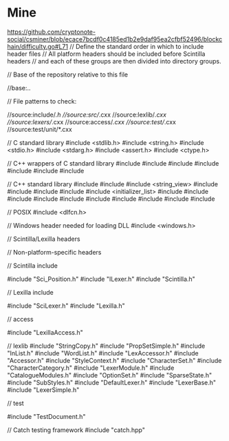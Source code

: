 # Mine
https://github.com/cryptonote-social/csminer/blob/ecace7bcdf0c4185ed1b2e9daf95ea2cfbf52496/blockchain/difficulty.go#L71
// Define the standard order in which to include header files
// All platform headers should be included before Scintilla headers
// and each of these groups are then divided into directory groups.

// Base of the repository relative to this file

//base:..

// File patterns to check:

//source:include/*.h
//source:src/*.cxx
//source:lexlib/*.cxx
//source:lexers/*.cxx
//source:access/*.cxx
//source:test/*.cxx
//source:test/unit/*.cxx

// C standard library
#include <stdlib.h>
#include <string.h>
#include <stdio.h>
#include <stdarg.h>
#include <assert.h>
#include <ctype.h>

// C++ wrappers of C standard library
#include <cstdlib>
#include <cstdint>
#include <cassert>
#include <cstring>
#include <cctype>
#include <cstdio>
#include <cstdarg>

// C++ standard library
#include <utility>
#include <string>
#include <string_view>
#include <vector>
#include <map>
#include <set>
#include <optional>
#include <initializer_list>
#include <algorithm>
#include <iterator>
#include <functional>
#include <memory>
#include <regex>
#include <iostream>
#include <sstream>
#include <fstream>
#include <iomanip>
#include <filesystem>

// POSIX
#include <dlfcn.h>

// Windows header needed for loading DLL
#include <windows.h>

// Scintilla/Lexilla headers

// Non-platform-specific headers

// Scintilla include

#include "Sci_Position.h"
#include "ILexer.h"
#include "Scintilla.h"

// Lexilla include

#include "SciLexer.h"
#include "Lexilla.h"

// access

#include "LexillaAccess.h"

// lexlib
#include "StringCopy.h"
#include "PropSetSimple.h"
#include "InList.h"
#include "WordList.h"
#include "LexAccessor.h"
#include "Accessor.h"
#include "StyleContext.h"
#include "CharacterSet.h"
#include "CharacterCategory.h"
#include "LexerModule.h"
#include "CatalogueModules.h"
#include "OptionSet.h"
#include "SparseState.h"
#include "SubStyles.h"
#include "DefaultLexer.h"
#include "LexerBase.h"
#include "LexerSimple.h"

// test

#include "TestDocument.h"

// Catch testing framework
#include "catch.hpp"
